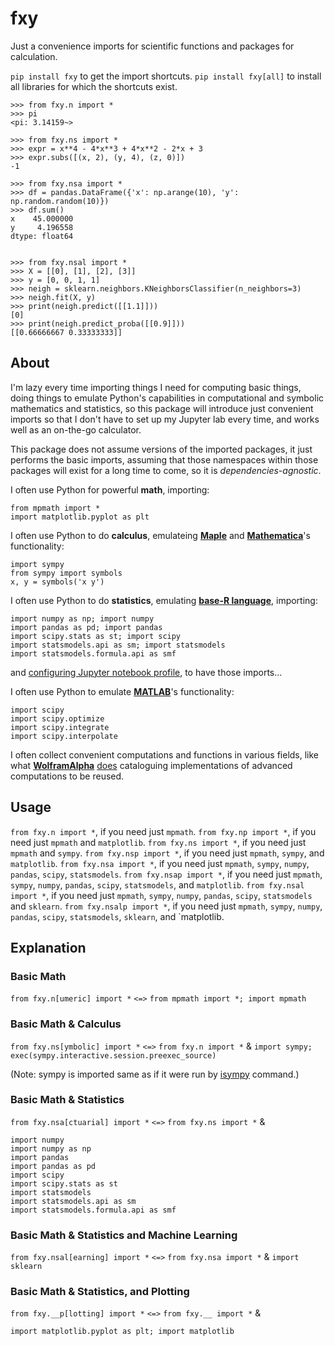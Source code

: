 # fxy
Just a convenience imports for scientific functions and packages for calculation.

`pip install fxy` to get the import shortcuts.
`pip install fxy[all]` to install all libraries for which the shortcuts exist.

```
>>> from fxy.n import *
>>> pi
<pi: 3.14159~>

>>> from fxy.ns import *
>>> expr = x**4 - 4*x**3 + 4*x**2 - 2*x + 3
>>> expr.subs([(x, 2), (y, 4), (z, 0)])
-1

>>> from fxy.nsa import *
>>> df = pandas.DataFrame({'x': np.arange(10), 'y': np.random.random(10)})
>>> df.sum()
x    45.000000
y     4.196558
dtype: float64


>>> from fxy.nsal import *
>>> X = [[0], [1], [2], [3]]
>>> y = [0, 0, 1, 1]
>>> neigh = sklearn.neighbors.KNeighborsClassifier(n_neighbors=3)
>>> neigh.fit(X, y)
>>> print(neigh.predict([[1.1]]))
[0]
>>> print(neigh.predict_proba([[0.9]]))
[[0.66666667 0.33333333]]
```


## About
I'm lazy every time importing things I need for computing basic things, doing things to emulate Python's capabilities in computational and symbolic mathematics and statistics, so this package will introduce just convenient imports so that I don't have to set up my Jupyter lab every time, and works well as an on-the-go calculator.

This package does not assume versions of the imported packages, it just performs the basic imports, assuming that those namespaces within those packages will exist for a long time to come, so it is _dependencies-agnostic_.

I often use Python for powerful **math**, importing:

```
from mpmath import *
import matplotlib.pyplot as plt
```

I often use Python to do **calculus**, emulateing **[Maple](https://www.maplesoft.com)** and **[Mathematica](https://www.wolfram.com/mathematica/)**'s functionality:

```
import sympy
from sympy import symbols
x, y = symbols('x y')
```

I often use Python to do **statistics**, emulating **[base-R language](https://www.r-project.org)**, importing:

```
import numpy as np; import numpy
import pandas as pd; import pandas
import scipy.stats as st; import scipy
import statsmodels.api as sm; import statsmodels
import statsmodels.formula.api as smf
```
and [configuring Jupyter notebook profile](https://mindey.com/blog/how_to_set_up_ipython_for_statistics_on_linux), to have those imports...

I often use Python to emulate **[MATLAB](https://www.mathworks.com/products/matlab.html)**'s functionality:

```
import scipy
import scipy.optimize
import scipy.integrate
import scipy.interpolate
```

I often collect convenient computations and functions in various fields, like what **[WolframAlpha](https://www.wolframalpha.com)** [does](https://wiki.mindey.com/shared/screens/Screenshot_2021-02-28_06-16-43.png) cataloguing implementations of advanced computations to be reused.


## Usage

`from fxy.n import *`, if you need just `mpmath`.
`from fxy.np import *`, if you need just `mpmath` and `matplotlib`.
`from fxy.ns import *`, if you need just `mpmath` and `sympy`.
`from fxy.nsp import *`, if you need just `mpmath`, `sympy`, and `matplotlib`.
`from fxy.nsa import *`, if you need just `mpmath`, `sympy`, `numpy`, `pandas`, `scipy`, `statsmodels`.
`from fxy.nsap import *`, if you need just `mpmath`, `sympy`, `numpy`, `pandas`, `scipy`, `statsmodels`, and `matplotlib`.
`from fxy.nsal import *`, if you need just `mpmath`, `sympy`, `numpy`, `pandas`, `scipy`, `statsmodels` and `sklearn`.
`from fxy.nsalp import *`, if you need just `mpmath`, `sympy`, `numpy`, `pandas`, `scipy`, `statsmodels`, `sklearn`, and `matplotlib.

## Explanation

### Basic Math
`from fxy.n[umeric] import *` `<=>` `from mpmath import *; import mpmath`

### Basic Math & Calculus
`from fxy.ns[ymbolic] import *` `<=>` `from fxy.n import *` & `import sympy; exec(sympy.interactive.session.preexec_source)`

(Note: sympy is imported same as if it were run by [isympy](https://linux.die.net/man/1/isympy) command.)

### Basic Math & Statistics
`from fxy.nsa[ctuarial] import *` `<=>` `from fxy.ns import *` &
```
import numpy
import numpy as np
import pandas
import pandas as pd
import scipy
import scipy.stats as st
import statsmodels
import statsmodels.api as sm
import statsmodels.formula.api as smf
```

### Basic Math & Statistics and Machine Learning
`from fxy.nsal[earning] import *` `<=>` `from fxy.nsa import *` & `import sklearn`


### Basic Math & Statistics, and Plotting
`from fxy.__p[lotting] import *` `<=>` `from fxy.__ import *` &
```
import matplotlib.pyplot as plt; import matplotlib
```
